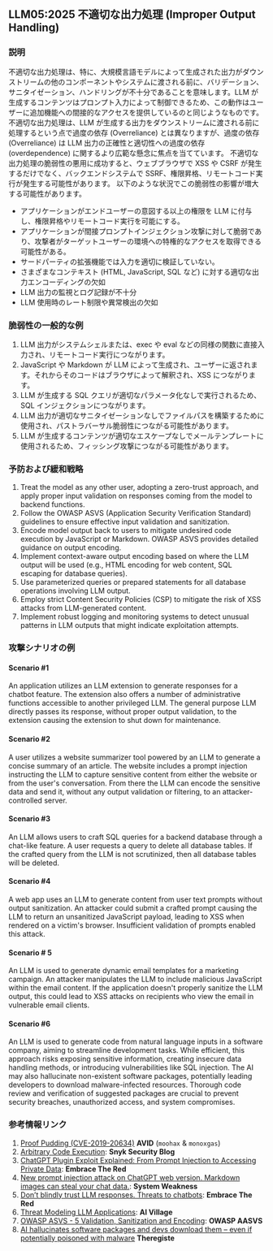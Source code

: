 ## LLM05:2025 不適切な出力処理 (Improper Output Handling)

### 説明

不適切な出力処理は、特に、大規模言語モデルによって生成された出力がダウンストリームの他のコンポーネントやシステムに渡される前に、バリデーション、サニタイゼーション、ハンドリングが不十分であることを意味します。LLM が生成するコンテンツはプロンプト入力によって制御できるため、この動作はユーザーに追加機能への間接的なアクセスを提供しているのと同じようなものです。
不適切な出力処理は、LLM が生成する出力をダウンストリームに渡される前に処理するという点で過度の依存 (Overreliance) とは異なりますが、過度の依存 (Overreliance) は LLM 出力の正確性と適切性への過度の依存 (overdependence) に関するより広範な懸念に焦点を当てています。
不適切な出力処理の脆弱性の悪用に成功すると、ウェブブラウザで XSS や CSRF が発生するだけでなく、バックエンドシステムで SSRF、権限昇格、リモートコード実行が発生する可能性があります。
以下のような状況でこの脆弱性の影響が増大する可能性があります。
- アプリケーションがエンドユーザーの意図する以上の権限を LLM に付与し、権限昇格やリモートコード実行を可能にする。
- アプリケーションが間接プロンプトインジェクション攻撃に対して脆弱であり、攻撃者がターゲットユーザーの環境への特権的なアクセスを取得できる可能性がある。
- サードパーティの拡張機能では入力を適切に検証していない。
- さまざまなコンテキスト (HTML, JavaScript, SQL など) に対する適切な出力エンコーディングの欠如
- LLM 出力の監視とログ記録が不十分
- LLM 使用時のレート制限や異常検出の欠如

### 脆弱性の一般的な例

1. LLM 出力がシステムシェルまたは、exec や eval などの同様の関数に直接入力され、リモートコード実行につながります。
2. JavaScript や Markdown が LLM によって生成され、ユーザーに返されます。それからそのコードはブラウザによって解釈され、XSS につながります。
3. LLM が生成する SQL クエリが適切なパラメータ化なしで実行されるため、SQL インジェクションにつながります。
4. LLM 出力が適切なサニタイゼーションなしでファイルパスを構築するために使用され、パストラバーサル脆弱性につながる可能性があります。
5. LLM が生成するコンテンツが適切なエスケープなしでメールテンプレートに使用されるため、フィッシング攻撃につながる可能性があります。

### 予防および緩和戦略

1. Treat the model as any other user, adopting a zero-trust approach, and apply proper input validation on responses coming from the model to backend functions.
2. Follow the OWASP ASVS (Application Security Verification Standard) guidelines to ensure effective input validation and sanitization.
3. Encode model output back to users to mitigate undesired code execution by JavaScript or Markdown. OWASP ASVS provides detailed guidance on output encoding.
4. Implement context-aware output encoding based on where the LLM output will be used (e.g., HTML encoding for web content, SQL escaping for database queries).
5. Use parameterized queries or prepared statements for all database operations involving LLM output.
6. Employ strict Content Security Policies (CSP) to mitigate the risk of XSS attacks from LLM-generated content.
7. Implement robust logging and monitoring systems to detect unusual patterns in LLM outputs that might indicate exploitation attempts.

### 攻撃シナリオの例

#### Scenario #1
  An application utilizes an LLM extension to generate responses for a chatbot feature. The extension also offers a number of administrative functions accessible to another privileged LLM. The general purpose LLM directly passes its response, without proper output validation, to the extension causing the extension to shut down for maintenance.
#### Scenario #2
  A user utilizes a website summarizer tool powered by an LLM to generate a concise summary of an article. The website includes a prompt injection instructing the LLM to capture sensitive content from either the website or from the user's conversation. From there the LLM can encode the sensitive data and send it, without any output validation or filtering, to an attacker-controlled server.
#### Scenario #3
  An LLM allows users to craft SQL queries for a backend database through a chat-like feature. A user requests a query to delete all database tables. If the crafted query from the LLM is not scrutinized, then all database tables will be deleted.
#### Scenario #4
  A web app uses an LLM to generate content from user text prompts without output sanitization. An attacker could submit a crafted prompt causing the LLM to return an unsanitized JavaScript payload, leading to XSS when rendered on a victim's browser. Insufficient validation of prompts enabled this attack.
#### Scenario # 5
  An LLM is used to generate dynamic email templates for a marketing campaign. An attacker manipulates the LLM to include malicious JavaScript within the email content. If the application doesn't properly sanitize the LLM output, this could lead to XSS attacks on recipients who view the email in vulnerable email clients.
#### Scenario #6
  An LLM is used to generate code from natural language inputs in a software company, aiming to streamline development tasks. While efficient, this approach risks exposing sensitive information, creating insecure data handling methods, or introducing vulnerabilities like SQL injection. The AI may also hallucinate non-existent software packages, potentially leading developers to download malware-infected resources. Thorough code review and verification of suggested packages are crucial to prevent security breaches, unauthorized access, and system compromises.

### 参考情報リンク

1. [Proof Pudding (CVE-2019-20634)](https://avidml.org/database/avid-2023-v009/) **AVID** (`moohax` & `monoxgas`)
2. [Arbitrary Code Execution](https://security.snyk.io/vuln/SNYK-PYTHON-LANGCHAIN-5411357): **Snyk Security Blog**
3. [ChatGPT Plugin Exploit Explained: From Prompt Injection to Accessing Private Data](https://embracethered.com/blog/posts/2023/chatgpt-cross-plugin-request-forgery-and-prompt-injection./): **Embrace The Red**
4. [New prompt injection attack on ChatGPT web version. Markdown images can steal your chat data.](https://systemweakness.com/new-prompt-injection-attack-on-chatgpt-web-version-ef717492c5c2?gi=8daec85e2116): **System Weakness**
5. [Don’t blindly trust LLM responses. Threats to chatbots](https://embracethered.com/blog/posts/2023/ai-injections-threats-context-matters/): **Embrace The Red**
6. [Threat Modeling LLM Applications](https://aivillage.org/large%20language%20models/threat-modeling-llm/): **AI Village**
7. [OWASP ASVS - 5 Validation, Sanitization and Encoding](https://owasp-aasvs4.readthedocs.io/en/latest/V5.html#validation-sanitization-and-encoding): **OWASP AASVS**
8. [AI hallucinates software packages and devs download them – even if potentially poisoned with malware](https://www.theregister.com/2024/03/28/ai_bots_hallucinate_software_packages/) **Theregiste**
